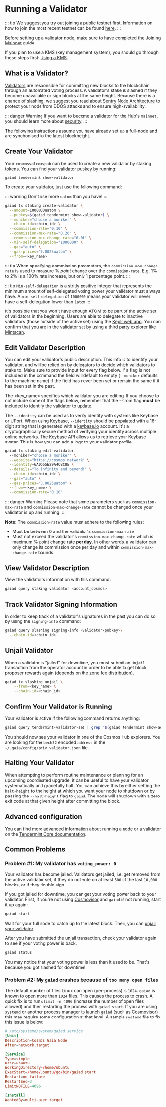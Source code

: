 <!--
order: 2
-->

# Running a Validator

::: tip
We suggest you try out joining a public testnet first. Information on how to join the most recent testnet can be found [here](../hub-tutorials/join-testnet.md). 
:::

Before setting up a validator node, make sure to have completed the [Joining Mainnet](../hub-tutorials/join-mainnet.md) guide.

If you plan to use a KMS (key management system), you should go through these steps first: [Using a KMS](kms/kms.md).

## What is a Validator?

[Validators](./overview.md) are responsible for committing new blocks to the blockchain through an automated voting process. A validator's stake is slashed if they become unavailable or sign blocks at the same height. Because there is a chance of slashing, we suggest you read about [Sentry Node Architecture](./validator-faq.md#how-can-validators-protect-themselves-from-denial-of-service-attacks) to protect your node from DDOS attacks and to ensure high-availability.

::: danger Warning
If you want to become a validator for the Hub's `mainnet`, you should learn more about [security](./security.md).
:::

The following instructions assume you have already [set up a full-node](../hub-tutorials/join-mainnet.md) and are synchonised to the latest blockheight.

## Create Your Validator

Your `cosmosvalconspub` can be used to create a new validator by staking tokens. You can find your validator pubkey by running:

```bash
gaiad tendermint show-validator
```

To create your validator, just use the following command:

::: warning 
Don't use more `uatom` than you have! 
:::

```bash
gaiad tx staking create-validator \
  --amount=1000000uatom \
  --pubkey=$(gaiad tendermint show-validator) \
  --moniker="choose a moniker" \
  --chain-id=<chain_id> \
  --commission-rate="0.10" \
  --commission-max-rate="0.20" \
  --commission-max-change-rate="0.01" \
  --min-self-delegation="1000000" \
  --gas="auto" \
  --gas-prices="0.0025uatom" \
  --from=<key_name>
```

::: tip
When specifying commission parameters, the `commission-max-change-rate` is used to measure % _point_ change over the `commission-rate`. E.g. 1% to 2% is a 100% rate increase, but only 1 percentage point.
:::

::: tip
`Min-self-delegation` is a stritly positive integer that represents the minimum amount of self-delegated voting power your validator must always have. A `min-self-delegation` of `1000000` means your validator will never have a self-delegation lower than `1atom`
:::

It's possible that you won't have enough ATOM to be part of the active set of validators in the beginning. Users are able to delegate to inactive validators (those outside of the active set) using the [Keplr web app](https://wallet.keplr.app/#/cosmoshub/stake?tab=inactive-validators). You can confirm that you are in the validator set by using a third party explorer like [Mintscan](https://www.mintscan.io/cosmos/validators).

## Edit Validator Description

You can edit your validator's public description. This info is to identify your validator, and will be relied on by delegators to decide which validators to stake to. Make sure to provide input for every flag below. If a flag is not included in the command the field will default to empty (`--moniker` defaults to the machine name) if the field has never been set or remain the same if it has been set in the past.

The <key_name> specifies which validator you are editing. If you choose to not include some of the flags below, remember that the --from flag **must** be included to identify the validator to update.

The `--identity` can be used as to verify identity with systems like Keybase or UPort. When using Keybase, `--identity` should be populated with a 16-digit string that is generated with a [keybase.io](https://keybase.io) account. It's a cryptographically secure method of verifying your identity across multiple online networks. The Keybase API allows us to retrieve your Keybase avatar. This is how you can add a logo to your validator profile.

```bash
gaiad tx staking edit-validator
  --moniker="choose a moniker" \
  --website="https://cosmos.network" \
  --identity=6A0D65E29A4CBC8E \
  --details="To infinity and beyond!" \
  --chain-id=<chain_id> \
  --gas="auto" \
  --gas-prices="0.0025uatom" \
  --from=<key_name> \
  --commission-rate="0.10"
```

::: danger Warning
Please note that some parameters such as `commission-max-rate` and `commission-max-change-rate` cannot be changed once your validator is up and running.
:::

__Note__: The `commission-rate` value must adhere to the following rules:

- Must be between 0 and the validator's `commission-max-rate`
- Must not exceed the validator's `commission-max-change-rate` which is maximum
  % point change rate **per day**. In other words, a validator can only change
  its commission once per day and within `commission-max-change-rate` bounds.

## View Validator Description

View the validator's information with this command:

```bash
gaiad query staking validator <account_cosmos>
```

## Track Validator Signing Information

In order to keep track of a validator's signatures in the past you can do so by using the `signing-info` command:

```bash
gaiad query slashing signing-info <validator-pubkey>\
  --chain-id=<chain_id>
```

## Unjail Validator

When a validator is "jailed" for downtime, you must submit an `Unjail` transaction from the operator account in order to be able to get block proposer rewards again (depends on the zone fee distribution).

```bash
gaiad tx slashing unjail \
	--from=<key_name> \
	--chain-id=<chain_id>
```

## Confirm Your Validator is Running

Your validator is active if the following command returns anything:

```bash
gaiad query tendermint-validator-set | grep "$(gaiad tendermint show-address)"
```

You should now see your validator in one of the Cosmos Hub explorers. You are looking for the `bech32` encoded `address` in the `~/.gaia/config/priv_validator.json` file.

## Halting Your Validator

When attempting to perform routine maintenance or planning for an upcoming coordinated upgrade, it can be useful to have your validator systematically and gracefully halt. You can achieve this by either setting the `halt-height` to the height at which you want your node to shutdown or by passing the `--halt-height` flag to `gaiad`. The node will shutdown with a zero exit code at that given height after committing
the block.

## Advanced configuration
You can find more advanced information about running a node or a validator on the [Tendermint Core documentation](https://docs.tendermint.com/v0.35/nodes/).

## Common Problems

### Problem #1: My validator has `voting_power: 0`

Your validator has become jailed. Validators get jailed, i.e. get removed from the active validator set, if they do not vote on at least `500` of the last `10,000` blocks, or if they double sign. 

If you got jailed for downtime, you can get your voting power back to your validator. First, if you're not using [Cosmovisor](https://docs.cosmos.network/v0.45/run-node/cosmovisor.html) and `gaiad` is not running, start it up again:

```bash
gaiad start
```

Wait for your full node to catch up to the latest block. Then, you can [unjail your validator](#unjail-validator)

After you have submitted the unjail transaction, check your validator again to see if your voting power is back.

```bash
gaiad status
```

You may notice that your voting power is less than it used to be. That's because you got slashed for downtime!

### Problem #2: My `gaiad` crashes because of `too many open files`

The default number of files Linux can open (per-process) is `1024`. `gaiad` is known to open more than `1024` files. This causes the process to crash. A quick fix is to run `ulimit -n 4096` (increase the number of open files allowed) and then restarting the process with `gaiad start`. If you are using `systemd` or another process manager to launch `gaiad` (such as [Cosmovisor](https://docs.cosmos.network/v0.45/run-node/cosmovisor.html)) this may require some configuration at that level. A sample `systemd` file to fix this issue is below:

```toml
# /etc/systemd/system/gaiad.service
[Unit]
Description=Cosmos Gaia Node
After=network.target

[Service]
Type=simple
User=ubuntu
WorkingDirectory=/home/ubuntu
ExecStart=/home/ubuntu/go/bin/gaiad start
Restart=on-failure
RestartSec=3
LimitNOFILE=4096

[Install]
WantedBy=multi-user.target
```
